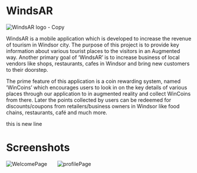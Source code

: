 # WindsAR

![WindsAR logo - Copy](https://user-images.githubusercontent.com/85033138/134251036-4ca2d2f9-9a77-496c-9767-a7b8dd04d36c.jpeg)

WindsAR is a mobile application which is developed to increase the revenue of tourism in Windsor city. The purpose of this project is to provide key information about various tourist places to the visitors in an Augmented way. Another primary goal of ‘WindsAR’ is to increase business of local vendors like shops, restaurants, cafes in Windsor and bring new customers to their doorstep. 

The prime feature of this application is a coin rewarding system, named ’WinCoins’ which encourages users to look in on the key details of various places through our application to in augmented reality and collect WinCoins from there. Later the points collected by users can be redeemed for discounts/coupons from retailers/business owners in Windsor like food chains, restaurants, café and much more.

this is new line

<h1><b>Screenshots</b></h1>

![WelcomePage](https://user-images.githubusercontent.com/85033138/137004473-e5cc9db4-6dfc-4520-a344-eed01ed0923b.jpg)  &nbsp;&nbsp;&nbsp;&nbsp;&nbsp;  ![profilePage](https://user-images.githubusercontent.com/85033138/137003574-5b9c73df-33d5-43c1-8c2f-671ce611d129.jpg) 


